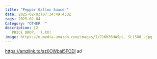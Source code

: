 ```yaml
---
title: "Pepper Gallon Sauce "
date: 2025-02-03T07:34:49.433Z
tags: 2025-02-04
Category: "OTHER  "
description: |2
   PRICE DROP,  7.XX!
image: https://m.media-amazon.com/images/I/71Kb36HASpL._SL1500_.jpg
---
```

https://amzlink.to/az0OWbal5FODl   ad